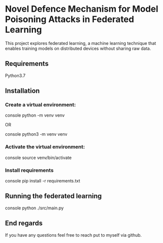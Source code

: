 # Novel Defence Mechanism for Model Poisoning Attacks in Federated Learning

This project explores federated learning, a machine learning technique that enables training models on distributed devices without sharing raw data.

## Requirements
Python3.7

## Installation
### Create a virtual environment:

console
python -m venv venv


OR

console
python3 -m venv venv


### Activate the virtual environment:
console
source venv/bin/activate


### Install requirements
console
pip install -r requirements.txt


## Running the federated learning

console
python ./src/main.py


## End regards
If you have any questions feel free to reach put to myself via github.
